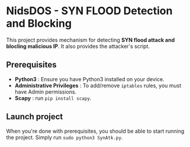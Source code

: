 # NidsDOS - SYN FLOOD Detection and Blocking

This project provides mechanism for detecting **SYN flood attack and blocling malicious IP**. It also provides the attacker's script.


## Prerequisites
 - **Python3** : Ensure you have Python3 installed on your device.
 - **Administrative Privileges**   : To add/remove `iptables` rules, you must have Admin permissions.
 - **Scapy** : run `pip install scapy`.

## Launch project

When you're done with prerequisites, you should be able to start running the project.
Simply run `sudo python3 SynAtk.py`.

